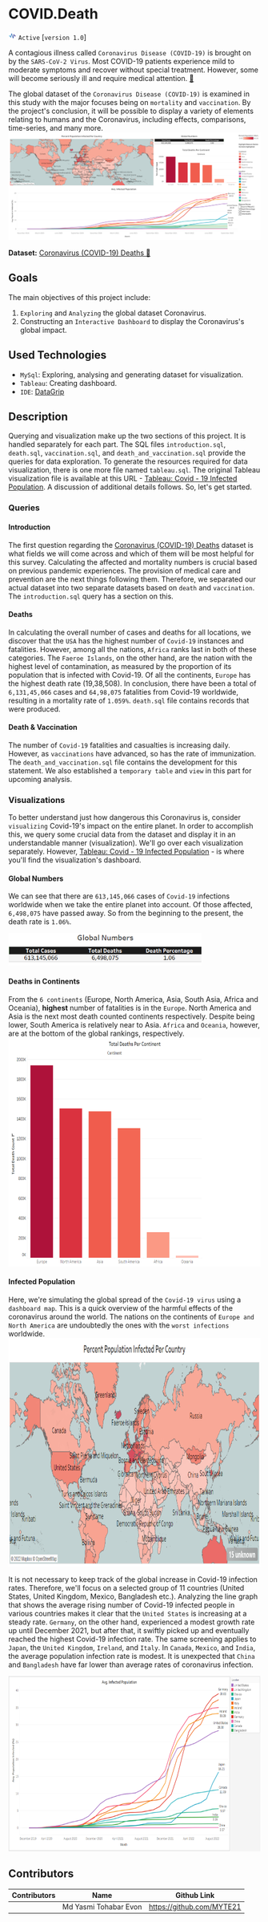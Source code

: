 # COVID.Death

![activity.png](assets/activity.png) `Active` [`version 1.0`]

A contagious illness called `Coronavirus Disease (COVID-19)` is brought on by the `SARS-CoV-2 Virus`.
Most COVID-19 patients experience mild to moderate symptoms and recover without special treatment.
However, some will become seriously ill and require medical attention. [🔗](https://en.wikipedia.org/wiki/COVID-19)

The global dataset of the `Coronavirus Disease (COVID-19)` is examined in this study with the major focuses being on
`mortality` and `vaccination`. By the project's conclusion, it will be possible to display a variety of elements relating
to humans and the Coronavirus, including effects, comparisons, time-series, and many more.
<a href="https://public.tableau.com/app/profile/myte/viz/Covid-19InfectedPopulation/Dashboard1">
![dashboard.png](assets/dashboard.png)
</a>

**Dataset:** [Coronavirus (COVID-19) Deaths 🔗](https://ourworldindata.org/covid-deaths)

## Goals

The main objectives of this project include:

1. `Exploring` and `Analyzing` the global dataset Coronavirus.
2. Constructing an `Interactive Dashboard` to display the Coronavirus's global impact.

## Used Technologies

* `MySql`: Exploring, analysing and generating dataset for visualization.
* `Tableau`: Creating dashboard.
* `IDE`: [DataGrip](https://www.jetbrains.com/datagrip/)

## Description

Querying and visualization make up the two sections of this project. It is handled separately for each part.
The SQL files `introduction.sql`, `death.sql`, `vaccination.sql`, and `death_and_vaccination.sql` provide the queries
for data exploration. To generate the resources required for data visualization, there is one more file named
`tableau.sql`. The original Tableau visualization file is available at this URL - [Tableau: Covid - 19 Infected
Population](https://public.tableau.com/app/profile/myte/viz/Covid-19InfectedPopulation/Dashboard1).
A discussion of additional details follows. So, let's get started.

### Queries

#### Introduction

The first question regarding the [Coronavirus (COVID-19) Deaths](https://ourworldindata.org/covid-deaths) dataset is
what fields we will come across and which of them will be most helpful for this survey. Calculating the affected and
mortality numbers is crucial based on previous pandemic experiences. The provision of medical care and prevention are
the next things following them. Therefore, we separated our actual dataset into two separate datasets based on `death`
and `vaccination`. The `introduction.sql` query has a section on this.

#### Deaths

In calculating the overall number of cases and deaths for all locations, we discover that the `USA` has the highest number
of `Covid-19` instances and fatalities. However, among all the nations, `Africa` ranks last in both of these categories.
The `Faeroe Islands`, on the other hand, are the nation with the highest level of contamination, as measured by the
proportion of its population that is infected with Covid-19. Of all the continents, `Europe` has the highest death
rate (19,38,508). In conclusion, there have been a total of `6,131,45,066` cases and `64,98,075` fatalities from
Covid-19 worldwide, resulting in a mortality rate of `1.059%`. `death.sql` file contains records that were produced.

#### Death & Vaccination

The number of `Covid-19` fatalities and casualties is increasing daily. However, as `vaccinations` have advanced,
so has the rate of immunization. The `death_and_vaccination.sql` file contains the development for this statement.
We also established a `temporary table` and `view` in this part for upcoming analysis.

### Visualizations

To better understand just how dangerous this Coronavirus is, consider `visualizing` Covid-19's impact on the entire planet.
In order to accomplish this, we query some crucial data from the dataset and display it in an understandable manner (visualization).
We'll go over each visualization separately. However, [Tableau: Covid - 19 Infected
Population](https://public.tableau.com/app/profile/myte/viz/Covid-19InfectedPopulation/Dashboard1) -
is where you'll find the visualization's dashboard.

#### Global Numbers

We can see that there are `613,145,066` cases of `Covid-19` infections worldwide when we take the entire planet into account.
Of those affected, `6,498,075` have passed away. So from the beginning to the present, the death rate is `1.06%`.

<img height="65em" src="assets/global_numbers.png" alt="">

#### Deaths in Continents

From the `6 continents` (Europe, North America, Asia, South Asia, Africa and Oceania), **highest** number of fatalities is in the `Europe`.
North America and Asia is the next most death counted continents respectively. Despite being lower, South America is
relatively near to Asia. `Africa` and `Oceania`, however, are at the bottom of the global rankings, respectively.
<img height="456em" src="assets/death_continent.png" alt="">

#### Infected Population

Here, we're simulating the global spread of the `Covid-19 virus` using a `dashboard map`. This is a quick overview of the
harmful effects of the coronavirus around the world. The nations on the continents of `Europe and North America` are
undoubtedly the ones with the `worst infections` worldwide.
<img height="456em" src="assets/infected_per_country.png" alt="">

It is not necessary to keep track of the global increase in Covid-19 infection rates. Therefore, we'll focus on a
selected group of 11 countries (United States, United Kingdom, Mexico, Bangladesh etc.). Analyzing the line graph that
shows the average rising number of Covid-19 infected people in various countries makes it clear that the `United States`
is increasing at a steady rate. `Germany`, on the other hand, experienced a modest growth rate up until December 2021,
but after that, it swiftly picked up and eventually reached the highest Covid-19 infection rate. The same screening
applies to `Japan`, the `United Kingdom`, `Ireland`, and `Italy`. In `Canada`, `Mexico`, and `India`, the average population infection
rate is modest. It is unexpected that `China` and `Bangladesh` have far lower than average rates of coronavirus infection.

<img height="350em" src="assets/avg_infected_population.png" alt="">

## Contributors


| Contributors                                                                          | Name                  | Github Link               |
|---------------------------------------------------------------------------------------|-----------------------|---------------------------|
| <img height="50em" src="https://avatars.githubusercontent.com/u/34136675?v=4" alt=""> | Md Yasmi Tohabar Evon | https://github.com/MYTE21 |
